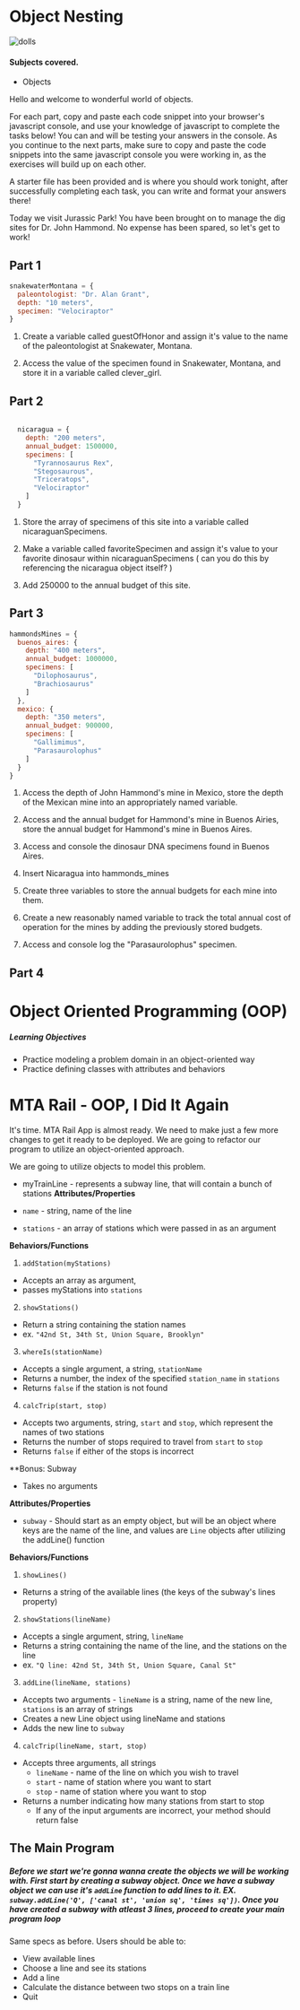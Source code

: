 # Object Nesting

![dolls](http://energizate.net/wp-content/uploads/2014/06/My-Babushka-Wooden-Russian-Nesting-Doll_11841-l.jpg)

#### Subjects covered.

  - Objects

Hello and welcome to wonderful world of objects.

For each part, copy and paste each code snippet into your browser's javascript console, and use your knowledge of javascript to complete the tasks below! You can and will be testing your answers in the console. 
As you continue to the next parts, make sure to copy and paste the code snippets into the same javascript console you were working in, as the exercises will build up on each other.

A starter file has been provided and is where you should work tonight, after successfully completing each task, you can write and format your answers there!

Today we visit Jurassic Park! You have been brought on to manage the dig sites for Dr. John Hammond. No expense has been spared, so let's get to work!

## Part 1

```javascript
snakewaterMontana = {
  paleontologist: "Dr. Alan Grant",
  depth: "10 meters",
  specimen: "Velociraptor"
}
```

  1. Create a variable called guestOfHonor and assign it's value to the name of the paleontologist at Snakewater, Montana.

  2. Access the value of the specimen found in Snakewater, Montana, and store it in a variable called clever_girl.

## Part 2


```javascript

  nicaragua = {
    depth: "200 meters",
    annual_budget: 1500000,
    specimens: [
      "Tyrannosaurus Rex",
      "Stegosaurous",
      "Triceratops",
      "Velociraptor"
    ]
  }

```

  1. Store the array of specimens of this site into a variable called nicaraguanSpecimens.

  2. Make a variable called favoriteSpecimen and assign it's value to your favorite dinosaur within nicaraguanSpecimens ( can you do this by referencing the nicaragua object itself? )

  3. Add 250000 to the annual budget of this site.

## Part 3

```javascript
hammondsMines = {
  buenos_aires: {
    depth: "400 meters",
    annual_budget: 1000000,
    specimens: [
      "Dilophosaurus",
      "Brachiosaurus"
    ]
  },
  mexico: {
    depth: "350 meters",
    annual_budget: 900000,
    specimens: [
      "Gallimimus",
      "Parasaurolophus"
    ]
  }
}
```

  1. Access the depth of John Hammond's mine in Mexico, store the depth of the Mexican mine into an appropriately named variable.

  2. Access and the annual budget for Hammond's mine in Buenos Airies, store the annual budget for Hammond's mine in Buenos Aires.

  3. Access and console the dinosaur DNA specimens found in Buenos Aires.

  4. Insert Nicaragua into hammonds_mines

  5. Create three variables to store the annual budgets for each mine into them.

  6. Create a new reasonably named variable to track the total annual cost of operation for the mines by adding the previously stored budgets.

  7. Access and console log the "Parasaurolophus" specimen.

## Part 4
# Object Oriented Programming (OOP)

##### Learning Objectives
- Practice modeling a problem domain in an object-oriented way
- Practice defining classes with attributes and behaviors

# MTA Rail - OOP, I Did It Again

It's time. MTA Rail App is almost ready. We need to make just a few more changes to
get it ready to be deployed. We are going to refactor our program to utilize an
object-oriented approach.

We are going to utilize objects to model this problem.

* myTrainLine - represents a subway line, that will contain a bunch of stations
**Attributes/Properties**

* `name` - string, name of the line
* `stations` - an array of stations which were passed in as an argument

**Behaviors/Functions**

1. `addStation(myStations)`
  - Accepts an array as argument,
  - passes myStations into `stations`
2. `showStations()`
  - Return a string containing the station names
  - ex. `"42nd St, 34th St, Union Square, Brooklyn"`
3. `whereIs(stationName)`
  - Accepts a single argument, a string, `stationName`
  - Returns a number, the index of the specified `station_name` in `stations`
  - Returns `false` if the station is not found
4. `calcTrip(start, stop)`
  - Accepts two arguments, string, `start` and `stop`, which represent
    the names of two stations
  - Returns the number of stops required to travel from `start` to `stop`
  - Returns `false` if either of the stops is incorrect

**Bonus: Subway

  - Takes no arguments

**Attributes/Properties**

* `subway` - Should start as an empty object, but will be an object where keys are the name of the line, and values are `Line` objects after utilizing the addLine() function

**Behaviors/Functions**

1. `showLines()`
  - Returns a string of the available lines (the keys of the subway's lines property)
2. `showStations(lineName)`
  - Accepts a single argument, string, `lineName`
  - Returns a string containing the name of the line, and the stations on the line
  - ex. `"Q line: 42nd St, 34th St, Union Square, Canal St"`
3. `addLine(lineName, stations)`
  - Accepts two arguments - `lineName` is a string, name of the new line, `stations` is an array of strings
  - Creates a new Line object using lineName and stations  
  - Adds the new line to `subway`
4. `calcTrip(lineName, start, stop)`
  * Accepts three arguments, all strings
    * `lineName` - name of the line on which you wish to travel
    * `start` - name of station where you want to start
    * `stop` - name of station where you want to stop
  * Returns a number indicating how many stations from start to stop
    * If any of the input arguments are incorrect, your method should return false

## The Main Program

##### Before we start we're gonna wanna create the objects we will be working with. First start by creating a subway object. Once we have a subway object we can use it's `addLine` function to add lines to it. EX. `subway.addLine('Q', ['canal st', 'union sq', 'times sq'])`. Once you have created a subway with atleast 3 lines, proceed to create your main program loop


Same specs as before. Users should be able to:

- View available lines
- Choose a line and see its stations
- Add a line
- Calculate the distance between two stops on a train line
- Quit